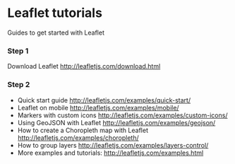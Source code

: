 # Leaflet tutorials

Guides to get started with Leaflet 

### Step 1

Download Leaflet http://leafletjs.com/download.html

### Step 2

- Quick start guide http://leafletjs.com/examples/quick-start/
- Leaflet on mobile http://leafletjs.com/examples/mobile/
- Markers with custom icons http://leafletjs.com/examples/custom-icons/
- Using GeoJSON with Leaflet http://leafletjs.com/examples/geojson/
- How to create a Choropleth map with Leaflet http://leafletjs.com/examples/choropleth/
- How to group layers http://leafletjs.com/examples/layers-control/
- More examples and tutorials: http://leafletjs.com/examples.html

